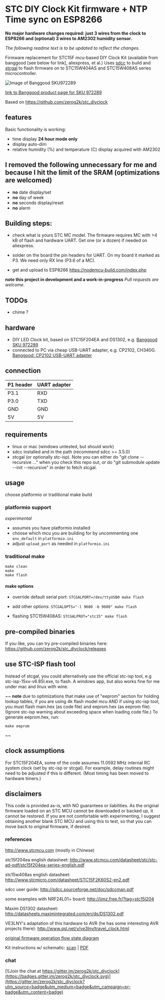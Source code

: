 # STC DIY Clock Kit firmware + NTP Time sync on ESP8266

**No major hardware changes required: just 3 wires from the clock to ESP8266 and (optional) 3 wires to AM2302 humidity sensor.**

*The following readme text is to be updated to reflect the changes.*


Firmware replacement for STC15F mcu-based DIY Clock Kit (available from banggood [see below for link], aliexpress, et al.) Uses [sdcc](http://sdcc.sf.net) to build and [stcgal](https://github.com/grigorig/stcgal) to flash firmware on to STC15W404AS and STC15W408AS series microcontroller.

![Image of Banggood SKU972289](http://img.banggood.com/thumb/large/2014/xiemeijuan/03/SKU203096/A3.jpg?p=WX0407753399201409DA)

[link to Banggood product page for SKU 972289](http://www.banggood.com/DIY-4-Digit-LED-Electronic-Clock-Kit-Temperature-Light-Control-Version-p-972289.html?p=WX0407753399201409DA)


Based on https://github.com/zerog2k/stc_diyclock

## features
Basic functionality is working:
* time display **24 hour mode only**
* display auto-dim
* relative humidity (%) and temperature (C) display acquired with AM2302

## I removed the following unnecessary for me and because I hit the limit of the SRAM (optimizations are welcomed)
* **no** date display/set
* **no** day of week
* **no** seconds display/reset
* **no** alarm


## Building steps:

* check what is yours STC MC model. The firmware requires MC with >4 kB of flash and hardware UART. Get one (or a dozen) if needed on aliexpress.
* solder on the board the pin headers for UART. On my board it marked as P3. We need only RX line (P3.6 of a MC). 


* get and upload to ESP8266
https://nodemcu-build.com/index.php


**note this project in development and a work-in-progress**
*Pull requests are welcome.*

## TODOs
* chime ?



## hardware

* DIY LED Clock kit, based on STC15F204EA and DS1302, e.g. [Banggood SKU 972289](http://www.banggood.com/DIY-4-Digit-LED-Electronic-Clock-Kit-Temperature-Light-Control-Version-p-972289.html?p=WX0407753399201409DA)
* connected to PC via cheap USB-UART adapter, e.g. CP2102, CH340G. [Banggood: CP2102 USB-UART adapter](http://www.banggood.com/CJMCU-CP2102-USB-To-TTLSerial-Module-UART-STC-Downloader-p-970993.html?p=WX0407753399201409DA)

## connection
| P1 header | UART adapter |
|-----------|--------------|
| P3.1      | RXD          |
| P3.0      | TXD          |
| GND       | GND          |
| 5V        | 5V           |

## requirements
* linux or mac (windows untested, but should work)
* sdcc installed and in the path (recommend sdcc >= 3.5.0)
* stcgal (or optionally stc-isp). Note you can either do "git clone --recursive ..." when you check this repo out, or do "git submodule update --init --recursive" in order to fetch stcgal.

## usage
choose platformio or traditional make build

### platformio support
_experimental_

* assumes you have platformio installed
* choose which mcu you are building for by uncommenting one `env_default` in `platformio.ini`
* adjust `upload_port` as needed in `platformio.ini`

### traditional make
```
make clean
make
make flash
```

#### make options
* override default serial port:
`STCGALPORT=/dev/ttyUSB0 make flash`

* add other options:
`STCGALOPTS="-l 9600 -b 9600" make flash`

* flashing STC15W408AS:
`STCGALPROT="stc15" make flash`

## pre-compiled binaries
If you like, you can try pre-compiled binaries here:
https://github.com/zerog2k/stc_diyclock/releases

## use STC-ISP flash tool
Instead of stcgal, you could alternatively use the official stc-isp tool, e.g stc-isp-15xx-v6.85I.exe, to flash.
A windows app, but also works fine for me under mac and linux with wine.

~~
**note** due to optimizations that make use of "eeprom" section for holding lookup tables, if you are using 4k flash model mcu AND if using stc-isp tool, you must flash main.hex (as code file) and eeprom.hex (as eeprom file). (Ignore stc-isp warning about exceeding space when loading code file.)
To generate eeprom.hex, run:
```
make eeprom
```
~~

## clock assumptions
For STC15F204EA, some of the code assumes 11.0592 MHz internal RC system clock (set by stc-isp or stcgal).
For example, delay routines might need to be adjusted if this is different. (Most timing has been moved to hardware timers.)

## disclaimers
This code is provided as-is, with NO guarantees or liabilities.
As the original firmware loaded on an STC MCU cannot be downloaded or backed up, it cannot be restored. If you are not comfortable with experimenting, I suggest obtaining another blank STC MCU and using this to test, so that you can move back to original firmware, if desired.

### references
http://www.stcmcu.com (mostly in Chinese)

stc15f204ea english datasheet:
http://www.stcmcu.com/datasheet/stc/stc-ad-pdf/stc15f204ea-series-english.pdf

stc15w408as english datasheet:
http://www.stcmicro.com/datasheet/STC15F2K60S2-en2.pdf

sdcc user guide:
http://sdcc.sourceforge.net/doc/sdccman.pdf

some examples with NRF24L01+ board:
http://jjmz.free.fr/?tag=stc15l204

Maxim DS1302 datasheet:
http://datasheets.maximintegrated.com/en/ds/DS1302.pdf

VE3LNY's adaptation of this hardware to AVR (he has some interesting AVR projects there):
http://www.qsl.net/v/ve3lny/travel_clock.html

[original firmware operation flow state diagram](docs/DIY_LED_Clock_operation_original.png)

Kit instructions w/ schematic: [scan](docs/DIY_LED_Clock.png) | [PDF](http://img.banggood.com/file/products/20170116024635SKU203096.pdf)


### chat
[![Join the chat at https://gitter.im/zerog2k/stc_diyclock](https://badges.gitter.im/zerog2k/stc_diyclock.svg)](https://gitter.im/zerog2k/stc_diyclock?utm_source=badge&utm_medium=badge&utm_campaign=pr-badge&utm_content=badge)

